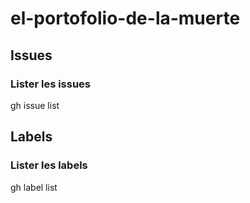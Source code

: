 # el-portofolio-de-la-muerte

## Issues

### Lister les issues 
gh issue list


## Labels

### Lister les labels
gh label list
